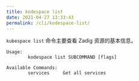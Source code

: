 ```yaml
---
title: kodespace list
date: 2021-04-27 13:33:43
permalink: /cli/kodespace-list/
---
```


`kubespace list` 命令主要查看 Zadig 资源的基本信息。

```
Usage:
        kodespace list SUBCOMMAND [flags]

Available Commands:
        services     Get all services
```